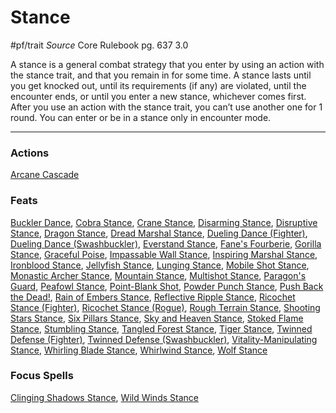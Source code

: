 # Stance
#pf/trait 
*Source* Core Rulebook pg. 637 3.0

A stance is a general combat strategy that you enter by using an action with the stance trait, and that you remain in for some time. A stance lasts until you get knocked out, until its requirements (if any) are violated, until the encounter ends, or until you enter a new stance, whichever comes first. After you use an action with the stance trait, you can’t use another one for 1 round. You can enter or be in a stance only in encounter mode.

---

### Actions
[Arcane Cascade](Arcane%20Cascade)

### Feats
[Buckler Dance](Buckler%20Dance), [Cobra Stance](Cobra%20Stance), [Crane Stance](Crane%20Stance), [Disarming Stance](Disarming%20Stance), [Disruptive Stance](Disruptive%20Stance), [Dragon Stance](Dragon%20Stance), [Dread Marshal Stance](Dread%20Marshal%20Stance), [Dueling Dance (Fighter)](Dueling%20Dance%20(Fighter)), [Dueling Dance (Swashbuckler)](Dueling%20Dance%20(Swashbuckler)), [Everstand Stance](Everstand%20Stance), [Fane's Fourberie](Fane's%20Fourberie), [Gorilla Stance](Gorilla%20Stance), [Graceful Poise](Graceful%20Poise), [Impassable Wall Stance](Impassable%20Wall%20Stance), [Inspiring Marshal Stance](Inspiring%20Marshal%20Stance), [Ironblood Stance](Ironblood%20Stance), [Jellyfish Stance](Jellyfish%20Stance), [Lunging Stance](Lunging%20Stance), [Mobile Shot Stance](Mobile%20Shot%20Stance), [Monastic Archer Stance](Monastic%20Archer%20Stance), [Mountain Stance](Mountain%20Stance), [Multishot Stance](Multishot%20Stance), [Paragon's Guard](Paragon's%20Guard), [Peafowl Stance](Peafowl%20Stance), [Point-Blank Shot](Point-Blank%20Shot), [Powder Punch Stance](Powder%20Punch%20Stance), [Push Back the Dead!](Push%20Back%20the%20Dead!), [Rain of Embers Stance](Rain%20of%20Embers%20Stance), [Reflective Ripple Stance](Reflective%20Ripple%20Stance), [Ricochet Stance (Fighter)](Ricochet%20Stance%20(Fighter)), [Ricochet Stance (Rogue)](Ricochet%20Stance%20(Rogue)), [Rough Terrain Stance](Rough%20Terrain%20Stance), [Shooting Stars Stance](Shooting%20Stars%20Stance), [Six Pillars Stance](Six%20Pillars%20Stance), [Sky and Heaven Stance](Sky%20and%20Heaven%20Stance), [Stoked Flame Stance](Stoked%20Flame%20Stance), [Stumbling Stance](Stumbling%20Stance), [Tangled Forest Stance](Tangled%20Forest%20Stance), [Tiger Stance](Tiger%20Stance), [Twinned Defense (Fighter)](Twinned%20Defense%20(Fighter)), [Twinned Defense (Swashbuckler)](Twinned%20Defense%20(Swashbuckler)), [Vitality-Manipulating Stance](Vitality-Manipulating%20Stance), [Whirling Blade Stance](Whirling%20Blade%20Stance), [Whirlwind Stance](Whirlwind%20Stance), [Wolf Stance](Wolf%20Stance)

### Focus Spells
[Clinging Shadows Stance](../Magic/Focus%20Spells/Level%204/Clinging%20Shadows%20Stance.md), [Wild Winds Stance](../Magic/Focus%20Spells/Level%204/Wild%20Winds%20Stance.md)